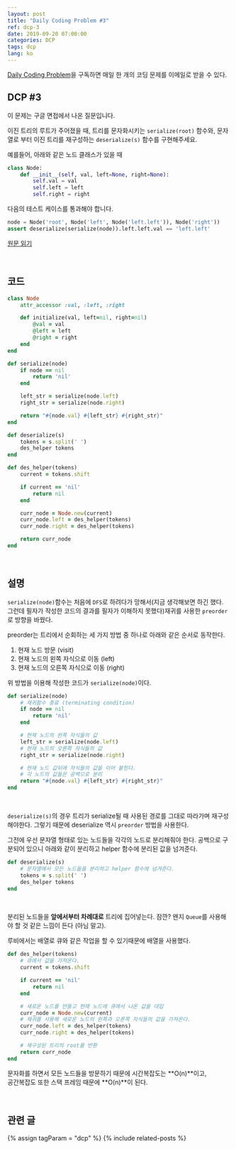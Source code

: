 ```yaml
---
layout: post
title: "Daily Coding Problem #3"
ref: dcp-3
date: 2019-09-20 07:00:00
categories: DCP
tags: dcp
lang: ko
---
```


[Daily Coding Problem](https://www.dailycodingproblem.com)을 구독하면 매일 한 개의 코딩 문제를 이메일로 받을 수 있다.

## **DCP #3**
이 문제는 구글 면접에서 나온 질문입니다.

이진 트리의 루트가 주어졌을 때, 트리를 문자화시키는 `serialize(root)` 함수와, 문자열로 부터 이진 트리를 재구성하는 `deserialize(s)` 함수를 구현해주세요.

예를들어, 아래와 같은 노드 클래스가 있을 때

```python
class Node:
    def __init__(self, val, left=None, right=None):
        self.val = val
        self.left = left
        self.right = right
```
다음의 테스트 케이스를 통과해야 합니다.

```python
node = Node('root', Node('left', Node('left.left')), Node('right'))
assert deserialize(serialize(node)).left.left.val == 'left.left'
```

[원문 읽기](en-dcp-3.html#dcp3) 

<br>

## **코드**

```ruby
class Node
    attr_accessor :val, :left, :right

    def initialize(val, left=nil, right=nil)
        @val = val
        @left = left
        @right = right
    end
end

def serialize(node)
    if node == nil 
        return 'nil'
    end

    left_str = serialize(node.left)
    right_str = serialize(node.right)

    return "#{node.val} #{left_str} #{right_str}"
end

def deserialize(s)
    tokens = s.split(' ')
    des_helper tokens
end

def des_helper(tokens)
    current = tokens.shift

    if current == 'nil'
        return nil
    end

    curr_node = Node.new(current)
    curr_node.left = des_helper(tokens)
    curr_node.right = des_helper(tokens)

    return curr_node
end
```
<br>

## **설명**

`serialize(node)`함수는 처음에 `DFS`로 하려다가 망해서(지금 생각해보면 하긴 했다. 그런데 필자가 작성한 코드의 결과를 필자가 이해하지 못했다)재귀를 사용한 `preorder`로 방향을 바꿨다.

preorder는 트리에서 순회하는 세 가지 방법 중 하나로 아래와 같은 순서로 동작한다.
1. 현재 노드 방문 (visit)
2. 현재 노드의 왼쪽 자식으로 이동 (left)
3. 현재 노드의 오른쪽 자식으로 이동 (right)

위 방법을 이용해 작성한 코드가 `serialize(node)`이다.

```ruby
def serialize(node)
    # 재귀함수 종료 (terminating condition)
    if node == nil 
        return 'nil'
    end

    # 현재 노드의 왼쪽 자식들의 값
    left_str = serialize(node.left)
    # 현재 노드의 오른쪽 자식들의 값
    right_str = serialize(node.right)

    # 현재 노드 값뒤에 자식들의 값을 이어 붙힌다.
    # 각 노드의 값들은 공백으로 분리
    return "#{node.val} #{left_str} #{right_str}"
end
```

<br>

`deserialize(s)`의 경우 트리가 serialize될 때 사용된 경로를 그대로 따라가며 재구성 해야한다.
그렇기 때문에 deserialize 역시 `preorder` 방법을 사용한다.

그전에 우선 문자열 형태로 있는 노드들을 각각의 노드로 분리해줘야 한다.
공백으로 구분되어 있으니 아래와 같이 분리하고 helper 함수에 분리된 값을 넘겨준다.

```ruby
def deserialize(s)
    # 문자열에서 모든 노드들을 분리하고 helper 함수에 넘겨준다.
    tokens = s.split(' ')
    des_helper tokens
end
```
<br>

분리된 노드들을 **앞에서부터 차례대로** 트리에 집어넣는다. 잠깐? 왠지 `Queue`를 사용해야 할 것 같은 느낌이 든다 (아님 말고).

루비에서는 배열로 큐와 같은 작업을 할 수 있기때문에 배열을 사용했다.

```ruby
def des_helper(tokens)
    # 큐에서 값을 가져온다.
    current = tokens.shift

    if current == 'nil'
        return nil
    end

    # 새로운 노드를 만들고 현재 노드에 큐에서 나온 값을 대입
    curr_node = Node.new(current)
    # 재귀를 사용해 새로운 노드의 왼쪽과 오른쪽 자식들의 값을 가져온다.
    curr_node.left = des_helper(tokens)
    curr_node.right = des_helper(tokens)

    # 재구성된 트리의 root를 반환
    return curr_node
end
```

문자화를 하면서 모든 노드들을 방문하기 때문에 시간복잡도는 **O(n)**이고,<br>
공간복잡도 또한 스택 프레임 때문에 **O(n)**이 된다.

<br>

## **관련 글** <a id="related"></a>
{% assign tagParam = "dcp" %}
{% include related-posts %}
